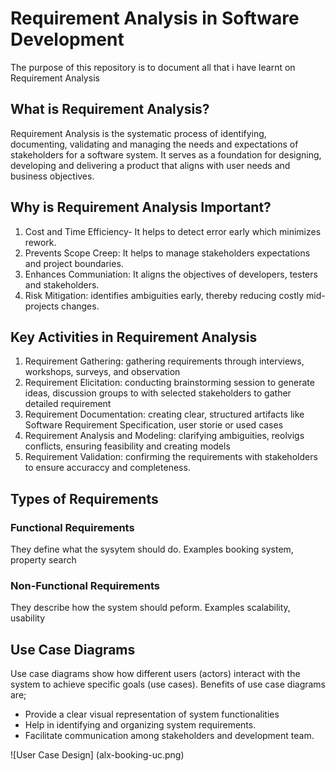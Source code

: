 # Requirement Analysis in Software Development
The purpose of this repository is to document all that i have learnt on Requirement Analysis

## What is Requirement Analysis?
Requirement Analysis is the systematic process of identifying, documenting, validating and managing the needs and expectations of stakeholders for a software system. It serves as a foundation for designing, developing and delivering a product that aligns with user needs and business objectives.

## Why is Requirement Analysis Important?
1. Cost and Time Efficiency- It helps to detect error early which minimizes rework.
2. Prevents Scope Creep: It helps to manage stakeholders expectations and project boundaries.
3. Enhances Communiation: It aligns the objectives of developers, testers and stakeholders.
4. Risk Mitigation: identifies ambiguities early, thereby reducing costly mid-projects changes. 

## Key Activities in Requirement Analysis
1. Requirement Gathering: gathering requirements through interviews, workshops, surveys, and observation
2. Requirement Elicitation: conducting brainstorming session to generate ideas, discussion groups to with selected stakeholders to gather detailed requirement   
3. Requirement Documentation: creating clear, structured artifacts like Software Requirement Specification, user storie or used cases
4. Requirement Analysis and Modeling: clarifying ambiguities, reolvigs conflicts, ensuring feasibility and creating models
5. Requirement Validation: confirming the requirements with stakeholders to ensure accuraccy and completeness.

## Types of Requirements
### Functional Requirements
They define what the sysytem should do. Examples booking system, property search
### Non-Functional Requirements
They describe how the system should peform. Examples scalability, usability

## Use Case Diagrams
Use case diagrams show how different users (actors) interact with the system to achieve specific goals (use cases). Benefits of use case diagrams are;
+ Provide a clear visual representation of system functionalities
+ Help in identifying and organizing system requirements.
+ Facilitate communication among stakeholders and development team.

![User Case Design] (alx-booking-uc.png)








